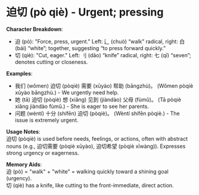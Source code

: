 # **迫切 (pò qiè) - Urgent; pressing**

**Character Breakdown**:  
- 迫 (pò): "Force, press, urgent." Left: 辶 (chuò) “walk” radical, right: 白 (bái) “white”; together, suggesting “to press forward quickly.”  
- 切 (qiè): "Cut, eager." Left: 刂 (dāo) “knife” radical, right: 七 (qī) “seven”; denotes cutting or closeness.

**Examples**:  
- 我们 (wǒmen) 迫切 (pòqiè) 需要 (xūyào) 帮助 (bāngzhù)。 (Wǒmen pòqiè xūyào bāngzhù.) - We urgently need help.  
- 她 (tā) 迫切 (pòqiè) 想 (xiǎng) 见到 (jiàndào) 父母 (fùmǔ)。 (Tā pòqiè xiǎng jiàndào fùmǔ.) - She is eager to see her parents.  
- 问题 (wèntí) 十分 (shífēn) 迫切 (pòqiè)。 (Wèntí shífēn pòqiè.) - The issue is extremely urgent.

**Usage Notes**:  
迫切 (pòqiè) is used before needs, feelings, or actions, often with abstract nouns (e.g., 迫切需要 (pòqiè xūyào), 迫切希望 (pòqiè xīwàng)). Expresses strong urgency or eagerness.

**Memory Aids**:  
迫 (pò) = "walk" + "white" = walking quickly toward a shining goal (urgency).  
切 (qiè) has a knife, like cutting to the front-immediate, direct action.